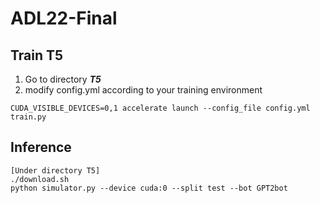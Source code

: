 # ADL22-Final

## Train T5
1. Go to directory ***T5***
2. modify config.yml according to your training environment
```
CUDA_VISIBLE_DEVICES=0,1 accelerate launch --config_file config.yml train.py
```

## Inference
```
[Under directory T5]
./download.sh
python simulator.py --device cuda:0 --split test --bot GPT2bot
```

